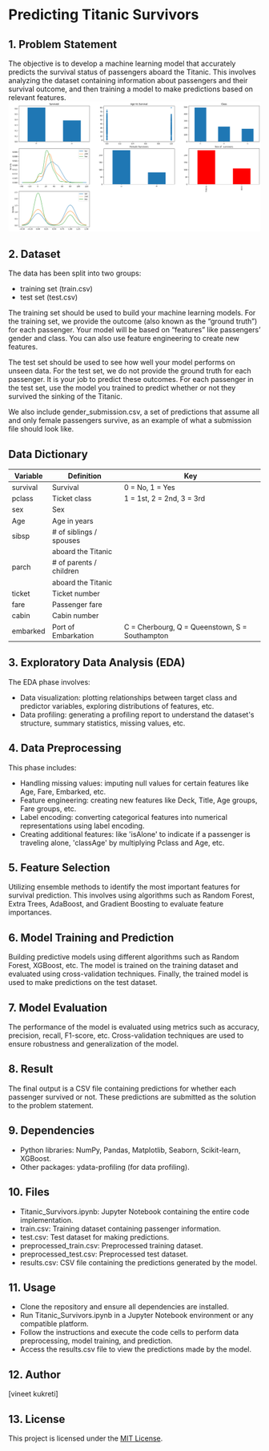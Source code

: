 # Predicting Titanic Survivors

## 1. Problem Statement

The objective is to develop a machine learning model that accurately predicts the survival status of passengers aboard the Titanic. This involves analyzing the dataset containing information about passengers and their survival outcome, and then training a model to make predictions based on relevant features.
![This is the image of titanic](image.png)


## 2. Dataset

The data has been split into two groups:

- training set (train.csv)
- test set (test.csv)

The training set should be used to build your machine learning models. For the training set, we provide the outcome (also known as the “ground truth”) for each passenger. Your model will be based on “features” like passengers’ gender and class. You can also use feature engineering to create new features.

The test set should be used to see how well your model performs on unseen data. For the test set, we do not provide the ground truth for each passenger. It is your job to predict these outcomes. For each passenger in the test set, use the model you trained to predict whether or not they survived the sinking of the Titanic.

We also include gender_submission.csv, a set of predictions that assume all and only female passengers survive, as an example of what a submission file should look like.

## Data Dictionary
| Variable | Definition                 | Key                                      |
|----------|----------------------------|------------------------------------------|
| survival | Survival                   | 0 = No, 1 = Yes                          |
| pclass   | Ticket class               | 1 = 1st, 2 = 2nd, 3 = 3rd                |
| sex      | Sex                        |                                          |
| Age      | Age in years               |                                          |
| sibsp    | # of siblings / spouses   |                                          |
|          | aboard the Titanic         |                                          |
| parch    | # of parents / children   |                                          |
|          | aboard the Titanic         |                                          |
| ticket   | Ticket number              |                                          |
| fare     | Passenger fare             |                                          |
| cabin    | Cabin number               |                                          |
| embarked | Port of Embarkation        | C = Cherbourg, Q = Queenstown, S = Southampton |



## 3. Exploratory Data Analysis (EDA)

The EDA phase involves:
- Data visualization: plotting relationships between target class and predictor variables, exploring distributions of features, etc.
- Data profiling: generating a profiling report to understand the dataset's structure, summary statistics, missing values, etc.

## 4. Data Preprocessing

This phase includes:
- Handling missing values: imputing null values for certain features like Age, Fare, Embarked, etc.
- Feature engineering: creating new features like Deck, Title, Age groups, Fare groups, etc.
- Label encoding: converting categorical features into numerical representations using label encoding.
- Creating additional features: like 'isAlone' to indicate if a passenger is traveling alone, 'classAge' by multiplying Pclass and Age, etc.

## 5. Feature Selection

Utilizing ensemble methods to identify the most important features for survival prediction. This involves using algorithms such as Random Forest, Extra Trees, AdaBoost, and Gradient Boosting to evaluate feature importances.

## 6. Model Training and Prediction

Building predictive models using different algorithms such as Random Forest, XGBoost, etc. The model is trained on the training dataset and evaluated using cross-validation techniques. Finally, the trained model is used to make predictions on the test dataset.

## 7. Model Evaluation

The performance of the model is evaluated using metrics such as accuracy, precision, recall, F1-score, etc. Cross-validation techniques are used to ensure robustness and generalization of the model.

## 8. Result

The final output is a CSV file containing predictions for whether each passenger survived or not. These predictions are submitted as the solution to the problem statement.

## 9. Dependencies

- Python libraries: NumPy, Pandas, Matplotlib, Seaborn, Scikit-learn, XGBoost.
- Other packages: ydata-profiling (for data profiling).

## 10. Files

- Titanic_Survivors.ipynb: Jupyter Notebook containing the entire code implementation.
- train.csv: Training dataset containing passenger information.
- test.csv: Test dataset for making predictions.
- preprocessed_train.csv: Preprocessed training dataset.
- preprocessed_test.csv: Preprocessed test dataset.
- results.csv: CSV file containing the predictions generated by the model.

## 11. Usage

- Clone the repository and ensure all dependencies are installed.
- Run Titanic_Survivors.ipynb in a Jupyter Notebook environment or any compatible platform.
- Follow the instructions and execute the code cells to perform data preprocessing, model training, and prediction.
- Access the results.csv file to view the predictions made by the model.

## 12. Author

[vineet kukreti]

## 13. License

This project is licensed under the [MIT License](https://opensource.org/licenses/MIT).
